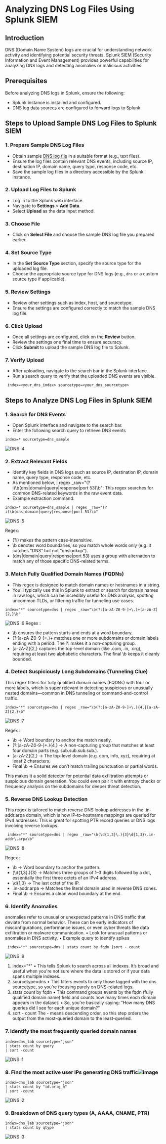 # Analyzing DNS Log Files Using Splunk SIEM

## Introduction
DNS (Domain Name System) logs are crucial for understanding network activity and identifying potential security threats. Splunk SIEM (Security Information and Event Management) provides powerful capabilities for analyzing DNS logs and detecting anomalies or malicious activities.

## Prerequisites
Before analyzing DNS logs in Splunk, ensure the following:
- Splunk instance is installed and configured.
- DNS log data sources are configured to forward logs to Splunk.

## Steps to Upload Sample DNS Log Files to Splunk SIEM

### 1. Prepare Sample DNS Log Files
- Obtain sample [DNS log file](https://www.secrepo.com/maccdc2012/dns.log.gz) in a suitable format (e.g., text files).
- Ensure the log files contain relevant DNS events, including source IP, destination IP, domain name, query type, response code, etc.
- Save the sample log files in a directory accessible by the Splunk instance.

### 2. Upload Log Files to Splunk
- Log in to the Splunk web interface.
- Navigate to **Settings** > **Add Data**.
- Select **Upload** as the data input method.

### 3. Choose File
- Click on **Select File** and choose the sample DNS log file you prepared earlier.

### 4. Set Source Type
- In the **Set Source Type** section, specify the source type for the uploaded log file.
- Choose the appropriate source type for DNS logs (e.g., `dns` or a custom source type if applicable).

### 5. Review Settings
- Review other settings such as index, host, and sourcetype.
- Ensure the settings are configured correctly to match the sample DNS log file.

### 6. Click Upload
- Once all settings are configured, click on the **Review** button.
- Review the settings one final time to ensure accuracy.
- Click **Submit** to upload the sample DNS log file to Splunk.

### 7. Verify Upload
- After uploading, navigate to the search bar in the Splunk interface.
- Run a search query to verify that the uploaded DNS events are visible.

 ```spl
  index=<your_dns_index> sourcetype=<your_dns_sourcetype>
 ```
  
## Steps to Analyze DNS Log Files in Splunk SIEM

### 1. Search for DNS Events   
- Open Splunk interface and navigate to the search bar.   
- Enter the following search query to retrieve DNS events   
```
index=* sourcetype=dns_sample
```
![DNS I4](https://github.com/user-attachments/assets/a313218e-5162-440d-a78e-d7977017b24d)

### 2. Extract Relevant Fields
- Identify key fields in DNS logs such as source IP, destination IP, domain name, query type, response code, etc.   
- As mentioned below,  | regex _raw="(?i)\b(dns|domain|query|response|port 53)\b": This regex searches for common DNS-related keywords in the raw event data.
- Example extraction command:
```
index=* sourcetype=dns_sample | regex _raw="(?i)\b(dns|domain|query|response|port 53)\b"
```
![DNS I5](https://github.com/user-attachments/assets/5f5a45be-2687-4897-9b2b-a453c18d2feb)

  Regex:
- (?i) makes the pattern case-insensitive.
- \b denotes word boundaries, so you match whole words only (e.g. it catches "DNS" but not "dnslookup").
- (dns|domain|query|response|port 53) uses a group with alternation to match any of those specific DNS-related terms.

### 3. Match Fully Qualified Domain Names (FQDNs)

- This regex is designed to match domain names or hostnames in a string.
- You’ll typically use this in Splunk to extract or search for domain names in raw logs, which can be incredibly useful for DNS analysis, spotting uncommon TLDs, or filtering traffic for tunneling use cases.
```
index="*" sourcetype=dns | regex _raw="\b(?:[a-zA-Z0-9-]+\.)+[a-zA-Z]{2,}\b"
```
![DNS I6](https://github.com/user-attachments/assets/4a864a9a-cd18-41c5-a9b6-079c8760ee12)
  Regex :
- \b ensures the pattern starts and ends at a word boundary.
- (?:[a-zA-Z0-9-]+\.)+ matches one or more subdomains or domain labels ending with a period. The ?: makes it a non-capturing group.
- [a-zA-Z]{2,} captures the top-level domain (like .com, .in, .org), requiring at least two alphabetic characters.
  The final \b keeps it cleanly bounded.

### 4. Detect Suspiciously Long Subdomains (Tunneling Clue)

This regex filters for fully qualified domain names (FQDNs) with four or more labels, which is super relevant in detecting suspicious or unusually nested domains—common in DNS tunneling or command-and-control traffic.
```
index="*" sourcetype=dns | regex _raw="\b(?:[a-zA-Z0-9-]+\.){4,}[a-zA-Z]{2,}\b"
```
![DNS I7](https://github.com/user-attachments/assets/e18a6134-fcdc-4cd3-a260-48f6c2b473e9)

  Regex : 
- \b → Word boundary to anchor the match neatly.
- (?:[a-zA-Z0-9-]+\.){4,} → A non-capturing group that matches at least four domain parts (e.g. sub.sub.sub.sub.).
- [a-zA-Z]{2,} → The top-level domain (e.g. com, info, xyz), requiring at least 2 characters.
- Final \b → Ensures we don’t match trailing punctuation or partial words.

This makes it a solid detector for potential data exfiltration attempts or suspicious domain generation. You could even pair it with entropy checks or frequency analysis on the subdomains for deeper threat detection.

### 5. Reverse DNS Lookup Detection
This regex is tailored to match reverse DNS lookup addresses in the .in-addr.arpa domain, which is how IP-to-hostname mappings are queried for IPv4 addresses. 
This is great for spotting PTR record queries or DNS logs involving reverse lookups.
```
 index="*" sourcetype=dns | regex _raw="\b(\d{1,3}\.){3}\d{1,3}\.in-addr\.arpa\b"
```
![DNS I8](https://github.com/user-attachments/assets/f30029cc-bea3-416a-a566-1e5dd1d7bd61)

Regex : 
- \b → Word boundary to anchor the pattern.
- (\d{1,3}\.){3} → Matches three groups of 1–3 digits followed by a dot, essentially the first three octets of an IPv4 address.
- \d{1,3} → The last octet of the IP.
- \.in-addr\.arpa → Matches the literal domain used in reverse DNS zones.
- Final \b → Ensures a clean word boundary at the end.

### 6. Identify Anomalies
anomalies refer to unusual or unexpected patterns in DNS traffic that deviate from normal behavior. These can be early indicators of misconfigurations, performance issues, or even cyber threats like data exfiltration or malware communication.
		• Look for unusual patterns or anomalies in DNS activity.
		• Example query to identify spikes
	
```
 index="*" sourcetype=dns | stats count by fqdn |sort - count
 ```
![DNS I9](https://github.com/user-attachments/assets/80e85bfc-9d9e-4c51-9ff6-2ed4a28cbc33)

1. index="*"
		• This tells Splunk to search across all indexes. It’s broad and useful when you're not sure where the data is stored or if your data spans multiple indexes.
2. sourcetype=dns
		• This filters events to only those tagged with the dns sourcetype, so you’re focusing purely on DNS-related logs.
3. stats count by fqdn
		• This command groups events by the fqdn (fully qualified domain name) field and counts how many times each domain appears in the dataset.
		• So, you're basically saying: “How many DNS queries did I see for each unique domain?”
4. sort - count
The - means descending order, so this step orders the output from the most-queried domain to the least-queried.

### 7. Identify the most frequently queried domain names
```
index=dns_lab sourcetype="json"
| stats count by query
| sort -count
```
![DNS I1](https://github.com/user-attachments/assets/d00aea26-d4ad-4d12-b2b3-67657ae71c54)

### 8. Find the most active user IPs generating DNS traffic![image](https://github.com/user-attachments/assets/357d4a7b-32dc-49dd-a021-cc999ff00fdf)

```
index=dns_lab sourcetype="json"
| stats count by "id.orig_h"
| sort -count
```
![DNS I2](https://github.com/user-attachments/assets/c65f8304-a4db-411a-be44-1a447ee843c6)

### 9. Breakdown of DNS query types (A, AAAA, CNAME, PTR)

```
index=dns_lab sourcetype="json"
| stats count by qtype
```
![DNS I3](https://github.com/user-attachments/assets/ad7bb362-a50c-4374-8e11-1580e60bf336)

